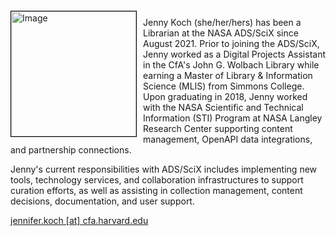 
<img src="{{ site.baseurl }}/about/team/img/jkoch.jpg" height="200" width="200" alt="Image" style="float: left; margin: 4px 10px 0px 0px; border: 1px solid #000000;">

Jenny Koch (she/her/hers) has been a Librarian at the NASA ADS/SciX since August 2021. Prior to joining the ADS/SciX, Jenny worked as a Digital Projects Assistant in the CfA's John G. Wolbach Library while earning a Master of Library & Information Science (MLIS) from Simmons College. Upon graduating in 2018, Jenny worked with the NASA Scientific and Technical Information (STI) Program at NASA Langley Research Center supporting content management, OpenAPI data integrations, and partnership connections.

Jenny's current responsibilities with ADS/SciX includes implementing new tools, technology services, and collaboration infrastructures to support curation efforts, as well as assisting in collection management, content decisions, documentation, and user support.

[jennifer.koch [at] cfa.harvard.edu](mailto:jennifer.koch@cfa.harvard.edu)
